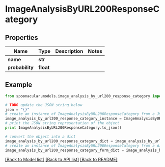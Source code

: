 # ImageAnalysisByURL200ResponseCategory


## Properties

Name | Type | Description | Notes
------------ | ------------- | ------------- | -------------
**name** | **str** |  | 
**probability** | **float** |  | 

## Example

```python
from spoonacular.models.image_analysis_by_url200_response_category import ImageAnalysisByURL200ResponseCategory

# TODO update the JSON string below
json = "{}"
# create an instance of ImageAnalysisByURL200ResponseCategory from a JSON string
image_analysis_by_url200_response_category_instance = ImageAnalysisByURL200ResponseCategory.from_json(json)
# print the JSON string representation of the object
print ImageAnalysisByURL200ResponseCategory.to_json()

# convert the object into a dict
image_analysis_by_url200_response_category_dict = image_analysis_by_url200_response_category_instance.to_dict()
# create an instance of ImageAnalysisByURL200ResponseCategory from a dict
image_analysis_by_url200_response_category_form_dict = image_analysis_by_url200_response_category.from_dict(image_analysis_by_url200_response_category_dict)
```
[[Back to Model list]](../README.md#documentation-for-models) [[Back to API list]](../README.md#documentation-for-api-endpoints) [[Back to README]](../README.md)


